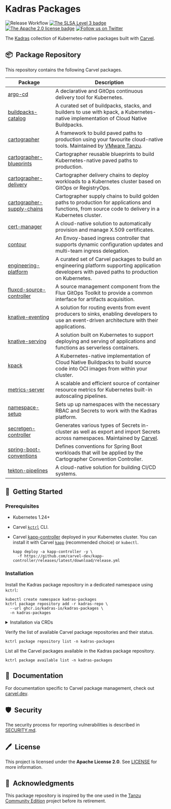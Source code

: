 # Kadras Packages

![Release Workflow](https://github.com/kadras-io/kadras-packages/actions/workflows/release.yml/badge.svg)
[![The SLSA Level 3 badge](https://slsa.dev/images/gh-badge-level3.svg)](https://slsa.dev/spec/v0.1/levels)
[![The Apache 2.0 license badge](https://img.shields.io/badge/License-Apache_2.0-blue.svg)](https://opensource.org/licenses/Apache-2.0)
[![Follow us on Twitter](https://img.shields.io/static/v1?label=Twitter&message=Follow&color=1DA1F2)](https://twitter.com/kadrasIO)

The [Kadras](https://kadras.io) collection of Kubernetes-native packages built with [Carvel](https://carvel.dev).

## 📦&nbsp; Package Repository

This repository contains the following Carvel packages.

| Package | Description |
|---------|-------------|
| [argo-cd](https://github.com/kadras-io/package-for-argo-cd) | A declarative and GitOps continuous delivery tool for Kubernetes. |
| [buildpacks-catalog](https://github.com/kadras-io/buildpacks-catalog) | A curated set of buildpacks, stacks, and builders to use with kpack, a Kubernetes-native implementation of Cloud Native Buildpacks. |
| [cartographer](https://github.com/vmware-tanzu/package-for-cartographer) | A framework to build paved paths to production using your favourite cloud-native tools. Maintained by [VMware Tanzu](https://github.com/vmware-tanzu). |
| [cartographer-blueprints](https://github.com/kadras-io/cartographer-blueprints) | Cartographer reusable blueprints to build Kubernetes-native paved paths to production. |
| [cartographer-delivery](https://github.com/kadras-io/cartographer-delivery) | Cartographer delivery chains to deploy workloads to a Kubernetes cluster based on GitOps or RegistryOps. |
| [cartographer-supply-chains](https://github.com/kadras-io/cartographer-supply-chains) | Cartographer supply chains to build golden paths to production for applications and functions, from source code to delivery in a Kubernetes cluster. |
| [cert-manager](https://github.com/kadras-io/package-for-cert-manager) | A cloud-native solution to automatically provision and manage X.509 certificates. |
| [contour](https://github.com/kadras-io/package-for-contour) | An Envoy-based ingress controller that supports dynamic configuration updates and multi-team ingress delegation. |
| [engineering-platform](https://github.com/kadras-io/engineering-platform) | A curated set of Carvel packages to build an engineering platform supporting application developers with paved paths to production on Kubernetes. |
| [fluxcd-source-controller](https://github.com/kadras-io/package-for-fluxcd-source-controller) | A source management component from the Flux GitOps Toolkit to provide a common interface for artifacts acquisition. |
| [knative-eventing](https://github.com/kadras-io/package-for-knative-eventing) | A solution for routing events from event producers to sinks, enabling developers to use an event-driven architecture with their applications. |
| [knative-serving](https://github.com/kadras-io/package-for-knative-serving) | A solution built on Kubernetes to support deploying and serving of applications and functions as serverless containers. |
| [kpack](https://github.com/kadras-io/package-for-kpack) | A Kubernetes-native implementation of Cloud Native Buildpacks to build source code into OCI images from within your cluster. |
| [metrics-server](https://github.com/kadras-io/package-for-metrics-server) | A scalable and efficient source of container resource metrics for Kubernetes built-in autoscaling pipelines. |
| [namespace-setup](https://github.com/kadras-io/namespace-setup) | Sets up up namespaces with the necessary RBAC and Secrets to work with the Kadras platform. |
| [secretgen-controller](https://github.com/carvel-dev/secretgen-controller) | Generates various types of Secrets in-cluster as well as export and import Secrets across namespaces. Maintained by [Carvel](https://github.com/carvel-dev). |
| [spring-boot-conventions](https://github.com/kadras-io/package-for-spring-boot-conventions) | Defines conventions for Spring Boot workloads that will be applied by the Cartographer Convention Controller. |
| [tekton-pipelines](https://github.com/kadras-io/package-for-tekton-pipelines) | A cloud-native solution for building CI/CD systems. |

## 🚀&nbsp; Getting Started

### Prerequisites

* Kubernetes 1.24+
* Carvel [`kctrl`](https://carvel.dev/kapp-controller/docs/latest/install/#installing-kapp-controller-cli-kctrl) CLI.
* Carvel [kapp-controller](https://carvel.dev/kapp-controller) deployed in your Kubernetes cluster. You can install it with Carvel [`kapp`](https://carvel.dev/kapp/docs/latest/install) (recommended choice) or `kubectl`.

  ```shell
  kapp deploy -a kapp-controller -y \
    -f https://github.com/carvel-dev/kapp-controller/releases/latest/download/release.yml
  ```

### Installation

Install the Kadras package repository in a dedicated namespace using `kctrl`:

  ```shell
  kubectl create namespace kadras-packages
  kctrl package repository add -r kadras-repo \
    --url ghcr.io/kadras-io/kadras-packages \
    -n kadras-packages
  ```

<details><summary>Installation via CRDs</summary>
Instead of installing the Kadras package repository with `kctrl`, you can apply the necessary Carvel CRDs directly using [`kapp`](https://carvel.dev/kapp/docs/latest/install), `kubectl` or a GitOps operator.

  ```shell
  kubectl create namespace kadras-packages
  kapp deploy -a kadras-repo -n kadras-packages -y \
    -f https://github.com/kadras-io/kadras-packages/releases/latest/download/package-repository.yml
  ```
</details>

Verify the list of available Carvel package repositories and their status.

  ```shell
  kctrl package repository list -n kadras-packages
  ```

List all the Carvel packages available in the Kadras package repository.

  ```shell
  kctrl package available list -n kadras-packages
  ```

## 📙&nbsp; Documentation

For documentation specific to Carvel package management, check out [carvel.dev](https://carvel.dev/kapp-controller/docs/latest/packaging).

## 🛡️&nbsp; Security

The security process for reporting vulnerabilities is described in [SECURITY.md](SECURITY.md).

## 🖊️&nbsp; License

This project is licensed under the **Apache License 2.0**. See [LICENSE](LICENSE) for more information.

## 🙏&nbsp; Acknowledgments

This package repository is inspired by the one used in the [Tanzu Community Edition](https://github.com/vmware-tanzu/community-edition) project before its retirement.
